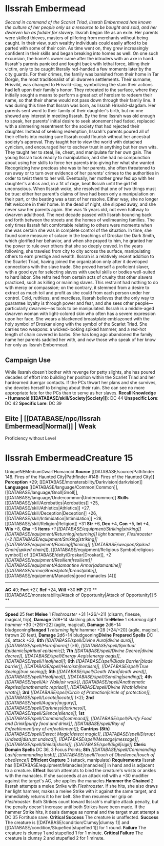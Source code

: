 ﻿---
ac: '40'
alignment: NE
all_resistance: null
burrow_speed: null
charisma: '+5'
climb_speed: null
constitution: '+5'
creature_ability:
- Attack of Opportunity
- Efficient Capture
- Hammer the Chained
creature_family: null
description: "<i>Second in command of the Scarlet Triad, Ilssrah Embermead has known\
  \ the culture of her people only as a resource to be bought and sold, and her dwarven\
  \ kin as fodder for slavery.</i><br/><br/> Ilssrah began life as an exile. Her parents\
  \ were skilled thieves, masters of pilfering from merchants without being caught.\
  \ In their view, such wealthy individuals could easily afford to be parted with\
  \ some of their coin. As time went on, they grew increasingly confident in their\
  \ skills and began breaking into homes as well. On one such excursion, the home's\
  \ owner came after the intruders with an axe in hand. Ilssrah's parents panicked\
  \ and fought back with lethal force, killing their victim, only to be caught literally\
  \ red-handed a few moments later by the city guards. For their crimes, the family\
  \ was banished from their home in Tar Dorgin, the most traditionalist of all dwarven\
  \ settlements. Their surname, Hrisvild, was changed to Hrisvild-slag, symbolizing\
  \ the stain their actions had left upon their family's honor. They retreated to\
  \ the surface, where they initially sought a means to perform a great act of heroism\
  \ to redeem their name, so that their shame would not pass down through their family\
  \ line. It was during this time that Ilssrah was born, as Ilssrah Hrisvild-slagdam.\
  \ Her parents sent word to their family of their daughter's birth, but no one showed\
  \ any interest in meeting Ilssrah. By the time Ilssrah was old enough to speak,\
  \ her parents' initial desire to seek atonement had faded, replaced with a simmering\
  \ resentment for the society that had rejected their daughter.<br/><br/> Instead\
  \ of seeking redemption, Ilssrah's parents poured all of their efforts into making\
  \ sure Ilssrah could flourish without her ancestral society's approval. They taught\
  \ her to view the world with detached cynicism, and encouraged her to eschew trust\
  \ in anything but her own wits. They taught her to steal, lie, cheat, and manipulate\
  \ for her own gain. The young Ilssrah took readily to manipulation, and she had\
  \ no compunction about using her skills to force her parents into giving her what\
  \ she wanted. Recognizing how precious she was to her parents, she often threatened\
  \ to run away or to turn over evidence of her parents' crimes to the authorities\
  \ in order to twist them to her will. Eventually, her mother grew fed up with her\
  \ daughter's antics and, in a fit of rage, beat Ilssrah until the girl fell unconscious.\
  \ When  Ilssrah woke, she resolved that one of two things must be true: either her\
  \ parent's claims of love had been only a manipulation on their part, or the beating\
  \ was a test of her resolve. Either way, she no longer felt welcome in their home.\
  \ In the dead of night, she slipped away, and she never saw her parents again. She\
  \ was 15 years old, not even halfway to dwarven adulthood.<br/><br/> The next decade\
  \ passed with Ilssrah bouncing back and forth between the streets and the homes\
  \ of wellmeaning families. The only times Ilssrah felt comfortable relating to others\
  \ were moments when she was certain she was in complete control of the situation.\
  \ In time, she found some measure of solace in the teachings of Droskar the Dark\
  \ Smith, which glorified her behavior, and when she prayed to him, he granted her\
  \ the power to rule over others that she so deeply craved. In the years following,\
  \ she traveled from city to city across the surface, manipulating others to earn\
  \ prestige and wealth. Ilssrah is a relatively recent addition to the Scarlet Triad,\
  \ having joined the organization only after it developed connections with the slave\
  \ trade. She proved herself a proficient slaver, with a good eye for selecting slaves\
  \ with useful skills or bodies well-suited to hard labor. She refrained from certain\
  \ acts of cruelty that other slavers practiced, such as killing or maiming slaves.\
  \ This restraint had nothing to do with mercy or compassion; on the contrary, it\
  \ stemmed from a desire to extract as much toil and profit as she could from each\
  \ person under her control. Cold, ruthless, and merciless, Ilssrah believes that\
  \ the only way to guarantee loyalty is through power and fear, and she sees other\
  \ people\u2014 particularly dwarves\u2014as tools to be manipulated.<br/><br/> Ilssrah\
  \ is a middle-aged dwarven woman with light-colored skin who often has a severe\
  \ expression upon her face. She wears a blackened breastplate emblazoned with the\
  \ holy symbol of Droskar along with the symbol of the Scarlet Triad. She carries\
  \ two weapons: a wicked-looking spiked hammer, and a red-hot length of chain covered\
  \ in barbs. She has long ago abandoned the family name her parents saddled her with,\
  \ and now those who speak of her know her only as Ilssrah Embermead."
dexterity: '+4'
element: null
fly_speed: null
fortitude: '+27'
hp: '270'
id: '1576'
immunity: null
intelligence: '+4'
land_speed: '25'
language:
- '[[DATABASE/language/Common|Common]]'
- '[[DATABASE/language/Gnoll|Gnoll]]'
- '[[DATABASE/language/Undercommon|Undercommon]]'
level: '15'
max_speed: '25'
name: Ilssrah Embermead
perception: '+29'
rarity: Unique
reflex: '+24'
resistance: null
rus_type_level: null
sense:
- '[[DATABASE/monsterability/Darkvision|darkvision]]'
size: Medium
skill:
- '[[DATABASE/skill/Acrobatics|Acrobatics]] +25'
- '[[DATABASE/skill/Athletics|Athletics]] +27'
- '[[DATABASE/skill/Deception|Deception]] +26'
- '[[DATABASE/skill/Intimidation|Intimidation]] +28'
- '[[DATABASE/skill/Religion|Religion]] +31'
source: '[[DATABASE/source/Pathfinder 148. Fires of the Haunted City|Pathfinder #148:
  Fires of the Haunted City]]'
speed:
- 25 feet
spell:
- '[[DATABASE/spell/Air Walk|Air Walk]]'
- '[[DATABASE/spell/Anathematic Reprisal|AnathematicReprisal]]'
- '[[DATABASE/spell/Augury|Augury]]'
- '[[DATABASE/spell/Blade Barrier|Blade Barrier]]'
- '[[DATABASE/spell/Circle of Protection|Circle of Protection]]'
- '[[DATABASE/spell/Command|Command]]'
- '[[DATABASE/spell/Commanding Lash|Commanding Lash]]'
- '[[DATABASE/spell/Darkness|Darkness]]'
- '[[DATABASE/spell/Death Ward|Death Ward]]'
- '[[DATABASE/spell/Detect Magic|DetectMagic]]'
- '[[DATABASE/spell/Disrupt Undead|Disrupt Undead]]'
- '[[DATABASE/spell/Divine Aura|Divine Aura]]'
- '[[DATABASE/spell/Divine Decree|DivineDecree]]'
- '[[DATABASE/spell/Divine Wrath|Divine Wrath]]'
- '[[DATABASE/spell/Energy Aegis|Energy Aegis]]'
- '[[DATABASE/spell/Harm|Harm]]'
- '[[DATABASE/spell/Heal|Heal]]'
- '[[DATABASE/spell/Heroism|Heroism]]'
- '[[DATABASE/spell/Locate|Locate]]'
- '[[DATABASE/spell/Message|Message]]'
- '[[DATABASE/spell/Purify Food and Drink|Purify Food and Drink]]'
- '[[DATABASE/spell/Ray of Enfeeblement|Ray of Enfeeblement]]'
- '[[DATABASE/spell/Sending|Sending]]'
- '[[DATABASE/spell/Shield|Shield]]'
- '[[DATABASE/spell/Sigil|Sigil]]'
- '[[DATABASE/spell/Silence|Silence]]'
- '[[DATABASE/spell/Spiritual Epidemic|Spiritual Epidemic]]'
- '[[DATABASE/spell/Touch of Obedience|Touch of Obedience]]'
- '[[DATABASE/spell/True Seeing|True Seeing]]'
strength: '+6'
strength_req: '6'
strongest_save:
- Will
swim_speed: null
trait:
- '[[DATABASE/trait/Dwarf|Dwarf]]'
- '[[DATABASE/trait/Humanoid|Humanoid]]'
- '[[DATABASE/trait/Unique|Unique]]'
type: Creature
vision: Darkvision
weakest_save:
- Reflex
weakness: null
will: '+30'
wisdom: '+8'

---
# Ilssrah Embermead

_Second in command of the Scarlet Triad, Ilssrah Embermead has known the culture of her people only as a resource to be bought and sold, and her dwarven kin as fodder for slavery._
 Ilssrah began life as an exile. Her parents were skilled thieves, masters of pilfering from merchants without being caught. In their view, such wealthy individuals could easily afford to be parted with some of their coin. As time went on, they grew increasingly confident in their skills and began breaking into homes as well. On one such excursion, the home's owner came after the intruders with an axe in hand. Ilssrah's parents panicked and fought back with lethal force, killing their victim, only to be caught literally red-handed a few moments later by the city guards. For their crimes, the family was banished from their home in Tar Dorgin, the most traditionalist of all dwarven settlements. Their surname, Hrisvild, was changed to Hrisvild-slag, symbolizing the stain their actions had left upon their family's honor. They retreated to the surface, where they initially sought a means to perform a great act of heroism to redeem their name, so that their shame would not pass down through their family line. It was during this time that Ilssrah was born, as Ilssrah Hrisvild-slagdam. Her parents sent word to their family of their daughter's birth, but no one showed any interest in meeting Ilssrah. By the time Ilssrah was old enough to speak, her parents' initial desire to seek atonement had faded, replaced with a simmering resentment for the society that had rejected their daughter.
 Instead of seeking redemption, Ilssrah's parents poured all of their efforts into making sure Ilssrah could flourish without her ancestral society's approval. They taught her to view the world with detached cynicism, and encouraged her to eschew trust in anything but her own wits. They taught her to steal, lie, cheat, and manipulate for her own gain. The young Ilssrah took readily to manipulation, and she had no compunction about using her skills to force her parents into giving her what she wanted. Recognizing how precious she was to her parents, she often threatened to run away or to turn over evidence of her parents' crimes to the authorities in order to twist them to her will. Eventually, her mother grew fed up with her daughter's antics and, in a fit of rage, beat Ilssrah until the girl fell unconscious. When Ilssrah woke, she resolved that one of two things must be true: either her parent's claims of love had been only a manipulation on their part, or the beating was a test of her resolve. Either way, she no longer felt welcome in their home. In the dead of night, she slipped away, and she never saw her parents again. She was 15 years old, not even halfway to dwarven adulthood.
 The next decade passed with Ilssrah bouncing back and forth between the streets and the homes of wellmeaning families. The only times Ilssrah felt comfortable relating to others were moments when she was certain she was in complete control of the situation. In time, she found some measure of solace in the teachings of Droskar the Dark Smith, which glorified her behavior, and when she prayed to him, he granted her the power to rule over others that she so deeply craved. In the years following, she traveled from city to city across the surface, manipulating others to earn prestige and wealth. Ilssrah is a relatively recent addition to the Scarlet Triad, having joined the organization only after it developed connections with the slave trade. She proved herself a proficient slaver, with a good eye for selecting slaves with useful skills or bodies well-suited to hard labor. She refrained from certain acts of cruelty that other slavers practiced, such as killing or maiming slaves. This restraint had nothing to do with mercy or compassion; on the contrary, it stemmed from a desire to extract as much toil and profit as she could from each person under her control. Cold, ruthless, and merciless, Ilssrah believes that the only way to guarantee loyalty is through power and fear, and she sees other people— particularly dwarves—as tools to be manipulated.
 Ilssrah is a middle-aged dwarven woman with light-colored skin who often has a severe expression upon her face. She wears a blackened breastplate emblazoned with the holy symbol of Droskar along with the symbol of the Scarlet Triad. She carries two weapons: a wicked-looking spiked hammer, and a red-hot length of chain covered in barbs. She has long ago abandoned the family name her parents saddled her with, and now those who speak of her know her only as Ilssrah Embermead.

## Campaign Use

While Ilssrah doesn't bother with revenge for petty slights, she has poured decades of effort into building her position within the Scarlet Triad and her hardearned duergar contacts. If the PCs thwart her plans and she survives, she devotes herself to bringing about their ruin. She can see no more appropriate fate for the PCs than to serve as her slaves.
**Recall Knowledge - Humanoid ([[DATABASE/skill/Society|Society]])**: DC 44
**Unspecific Lore**: DC 42
**Specific Lore**: DC 39

## Elite | [[DATABASE/npc/Ilssrah Embermead|Normal]] | Weak
Proficiency without Level

# Ilssrah Embermead<span class="item-type">Creature 15</span>

<span class="trait-unique item-trait">Unique</span><span class="trait-alignment item-trait">NE</span><span class="trait-size item-trait">Medium</span><span class="item-trait">Dwarf</span><span class="item-trait">Humanoid</span>
**Source** [[DATABASE/source/Pathfinder 148. Fires of the Haunted City|Pathfinder #148: Fires of the Haunted City]]
**Perception** +29; [[DATABASE/monsterability/Darkvision|darkvision]]
**Languages** [[DATABASE/language/Common|Common]], [[DATABASE/language/Gnoll|Gnoll]], [[DATABASE/language/Undercommon|Undercommon]]
**Skills** [[DATABASE/skill/Acrobatics|Acrobatics]] +25, [[DATABASE/skill/Athletics|Athletics]] +27, [[DATABASE/skill/Deception|Deception]] +26, [[DATABASE/skill/Intimidation|Intimidation]] +28, [[DATABASE/skill/Religion|Religion]] +31
**Str** +6, **Dex** +4, **Con** +5, **Int** +4, **Wis** +8, **Cha** +5
**Items** _+1 [[DATABASE/equipment/Striking|striking]] [[DATABASE/equipment/Returning|returning]] light hammer_, _Fleshroaster_ (_+2 [[DATABASE/equipment/Striking|striking]] [[DATABASE/equipment/Flaming|flaming]] [[DATABASE/weapon/Spiked Chain|spiked chain]]_), [[DATABASE/equipment/Religious Symbol|religious symbol]] of [[DATABASE/deity/Droskar|Droskar]], _+2 [[DATABASE/equipment/Resilient|resilient]] [[DATABASE/equipment/Adamantine Armor|adamantine]] [[DATABASE/armor/Breastplate|breastplate]]_, [[DATABASE/equipment/Manacles|good manacles (4)]]

---
**AC** 40; **Fort** +27, **Ref** +24, **Will** +30
**HP** 270
<span class="in-box-ability">**[[DATABASE/monsterability/Attack of Opportunity|Attack of Opportunity]] <span class="action-icon">5</span> ** </span>

---
**Speed** 25 feet
<span class="in-box-ability">**Melee** <span class="action-icon">1</span> _Fleshroaster_ +31 [+26/+21] (disarm, finesse, magical, trip), **Damage** 2d8+14 slashing plus 1d6 fire</span><span class="in-box-ability">**Melee** <span class="action-icon">1</span> _returning light hammer_ +30 [+26/+22] (agile, magical), **Damage** 2d6+14 bludgeoning</span><span class="in-box-ability">**Ranged** <span class="action-icon">1</span> _returning light_ hammer +28 [+24/+20] (agile, magical, thrown 20 feet), **Damage** 2d6+14 bludgeoning</span>**Divine Prepared Spells** DC 36, attack +32; **8th** _[[DATABASE/spell/Divine Aura|divine aura]]_, _[[DATABASE/spell/Harm|harm]]_ (×6), _[[DATABASE/spell/Spiritual Epidemic|spiritual epidemic]]_; **7th** _[[DATABASE/spell/Divine Decree|divine decree]]_, _[[DATABASE/spell/Energy Aegis|energy aegis]]_, _[[DATABASE/spell/Heal|heal]]_; **6th** _[[DATABASE/spell/Blade Barrier|blade barrier]]_, _[[DATABASE/spell/Heroism|heroism]]_, _[[DATABASE/spell/True Seeing|true seeing]]_; **5th** _[[DATABASE/spell/Death Ward|death ward]]_, _[[DATABASE/spell/Heal|heal]]_, _[[DATABASE/spell/Sending|sending]]_; **4th** _[[DATABASE/spell/Air Walk|air walk]]_, _[[DATABASE/spell/Anathematic Reprisal|anathematic reprisal]]_, _[[DATABASE/spell/Divine Wrath|divine wrath]]_; **3rd** _[[DATABASE/spell/Circle of Protection|circle of protection]]_, _[[DATABASE/spell/Locate|locate]]_ (×2); **2nd** _[[DATABASE/spell/Augury|augury]]_, _[[DATABASE/spell/Darkness|darkness]]_, _[[DATABASE/spell/Silence|silence]]_; **1st** _[[DATABASE/spell/Command|command]]_, _[[DATABASE/spell/Purify Food and Drink|purify food and drink]]_, _[[DATABASE/spell/Ray of Enfeeblement|ray of enfeeblement]]_; **Cantrips** **(8th)** _[[DATABASE/spell/Detect Magic|detect magic]]_, _[[DATABASE/spell/Disrupt Undead|disrupt undead]]_, _[[DATABASE/spell/Message|message]]_, _[[DATABASE/spell/Shield|shield]]_, _[[DATABASE/spell/Sigil|sigil]]_
**Cleric Domain Spells** DC 36, 3 Focus Points; **8th** _[[DATABASE/spell/Commanding Lash|commanding lash]]_, _[[DATABASE/spell/Touch of Obedience|touch of obedience]]_
<span class="in-box-ability">**Efficient Capture** <span class="action-icon">3</span> (attack, manipulate) **Requirements** Ilssrah has [[DATABASE/equipment/Manacles|manacles]] in hand and is adjacent to a creature. **Effect** Ilssrah attempts to bind the creature's wrists or ankles with the manacles. If she succeeds at an attack roll with a +30 modifier against the target's AC, she applies the manacles.</span><span class="in-box-ability">**Hammer the Chained** <span class="action-icon">2</span> Ilssrah attempts a melee Strike with _Fleshroaster_. If she hits, she also draws her light hammer, makes a melee Strike with it against the same target, and immediately returns it to her belt. She then resumes her grip on _Fleshroaster_. Both Strikes count toward Ilssrah's multiple attack penalty, but the penalty doesn't increase until both Strikes have been made.
 If the hammer Strike hits, it deals damage as normal and the target must attempt a DC 35 Fortitude save. **Critical Success** The creature is unaffected. **Success** The creature is [[DATABASE/condition/Clumsy|clumsy 1]] and [[DATABASE/condition/Stupefied|stupefied 1]] for 1 round. **Failure** The creature is clumsy 1 and stupefied 1 for 1 minute. **Critical Failure** The creature is clumsy 2 and stupefied 2 for 1 minute.</span>